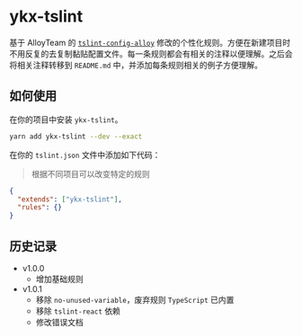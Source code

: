# ykx-tslint

基于 AlloyTeam 的 [`tslint-config-alloy`](https://github.com/AlloyTeam/tslint-config-alloy) 修改的个性化规则。方便在新建项目时不用反复的去复制黏贴配置文件。每一条规则都会有相关的注释以便理解。之后会将相关注释转移到 `README.md` 中，并添加每条规则相关的例子方便理解。

## 如何使用

在你的项目中安装 `ykx-tslint`。

```bash
yarn add ykx-tslint --dev --exact
```

在你的 `tslint.json` 文件中添加如下代码：

> 根据不同项目可以改变特定的规则

```json
{
  "extends": ["ykx-tslint"],
  "rules": {}
}
```

## 历史记录

* v1.0.0
  * 增加基础规则
* v1.0.1
  * 移除 `no-unused-variable`，废弃规则 `TypeScript` 已内置
  * 移除 `tslint-react` 依赖
  * 修改错误文档
